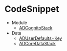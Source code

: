 # CodeSnippet

* Module
    * [ADCognitoStack](https://github.com/fabernovel/CodeSnippet_iOS/tree/master/Source/CodeSnippet/Module/ADCognitoStack/README.md)
* Data
    * [ADUserDefaults+Key](https://github.com/fabernovel/CodeSnippet_iOS/tree/master/Source/CodeSnippet/Data/ADUserDefaults+Key/README.md)
    * [ADCoreDataStack](https://github.com/fabernovel/CodeSnippet_iOS/tree/master/Source/CodeSnippet/Data/ADCoreDataStack/README.md)
